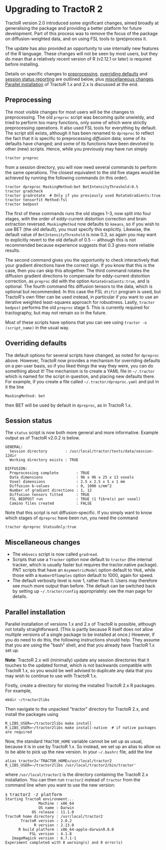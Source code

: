 # Upgrading to TractoR 2

TractoR version 2.0 introduced some significant changes, aimed broadly at generalising the package and providing a better platform for future development. Part of this process was to remove the focus of the package on diffusion-weighted data, and on using FSL tools to (pre)process it.

The update has also provided an opportunity to use internally new features of the R language. These changes will not be seen by most users, but they do mean that a relatively recent version of R (v2.12.1 or later) is required before installing.

Details on specific changes to [preprocessing](#preprocessing), [overriding defaults](#overriding-defaults) and [session status reporting](#session-status) are outlined below, plus [miscellaneous changes](#miscellaneous-changes). [Parallel installation](#parallel-installation) of TractoR 1.x and 2.x is discussed at the end.

## Preprocessing

The most visible changes for most users will be the changes to preprocessing. The old `preproc` script was becoming quite unwieldy, and tried to perform too many functions, only some of which were strictly preprocessing operations. It also used FSL tools for everything by default. The script still exists, although it has been renamed to `dpreproc` to reflect the fact that it is specific to preprocessing *diffusion* data; some of its defaults have changed; and some of its functions have been devolved to other (new) scripts. Hence, while you previously may have run simply

    tractor preproc

from a session directory, you will now need several commands to perform the same operations. The closest equivalent to the old five stages would be achieved by running the following commands (in this order).

    tractor dpreproc MaskingMethod:bet BetIntensityThreshold:0.5
    tractor gradcheck
    tractor gradrotate  # Only if you previously used RotateGradients:true
    tractor tensorfit Method:fsl
    tractor bedpost

The first of these commands runs the old stages 1-3, now split into four stages, with the order of eddy-current distortion correction and brain extraction reversed. `MaskingMethod` now defaults to `kmeans`, so if you wish to use BET (the old default), you must specify this explicitly. Likewise, the default value of `BetIntensityThreshold` is now 0.3, so again you may want to explicitly revert to the old default of 0.5 -- although this is not recommended because experience suggests that 0.3 gives more reliable results.

The second command gives you the opportunity to check interactively that your gradient directions have the correct sign. If you know that this is the case, then you can skip this altogether. The third command rotates the diffusion gradient directions to compensate for eddy-current distortion correction, as `preproc` did with the option `RotateGradients:true`, and is optional. The fourth command fits diffusion tensors to the data, which is optional but recommended. In this case the FSL `dtifit` program is used, but TractoR's own fitter can be used instead, in particular if you want to use an iterative weighted least-squares approach for robustness. Lastly, `tractor bedpost` performs the old `preproc` stage 5. This is currently required for tractography, but may not remain so in the future.

Most of these scripts have options that you can see using `tractor -o (script_name)` in the usual way.

## Overriding defaults

The default options for several scripts have changed, as noted for `dpreproc` above. However, TractoR now provides a mechanism for overriding defaults on a per-user basis, so if you liked things the way they were, you can do something about it! The mechanism is to create a YAML file in `~/.tractor` which is named for the script in question, and placing new defaults there. For example, if you create a file called `~/.tractor/dpreproc.yaml` and put in it the line

    MaskingMethod: bet

then BET will be used by default in `dpreproc`, as in TractoR 1.x.

## Session status

The `status` script is now both more general and more informative. Example output as of TractoR v2.0.2 is below.

    GENERAL:
      Session directory        : /usr/local/tractor/tests/data/session-12dir
      Working directory exists : TRUE
    
    DIFFUSION:
      Preprocessing complete        : TRUE
      Data dimensions               : 96 x 96 x 25 x 13 voxels
      Voxel dimensions              : 2.5 x 2.5 x 5 x 1 mm
      Diffusion b-values            : 0, 1000 s/mm^2
      Number of gradient directions : 1, 12
      Diffusion tensors fitted      : TRUE
      FSL BEDPOST run               : TRUE (1 fibre(s) per voxel)
      Camino files created          : FALSE

Note that this script is not diffusion-specific. If you simply want to know which stages of `dpreproc` have been run, you need the command

    tractor dpreproc StatusOnly:true

## Miscellaneous changes

* The `mkbvecs` script is now called `gradread`.
* Scripts that use a `Tracker` option now default to `tractor` (the internal tracker, which is usually faster but requires the tractor.native package). PNT scripts that have an `AsymmetricModel` option default to `TRUE`, while those with a `NumberOfSamples` option default to 1000, again for speed.
* The default verbosity level is now 1, rather than 0. Users may therefore see much more output than before. The default can be switched back by setting up `~/.tractor/config` appropriately: see the man page for details.

## Parallel installation

Parallel installation of versions 1.x and 2.x of TractoR is possible, although not totally straightforward. (This is partly because R itself does not allow multiple versions of a single package to be installed at once.) However, if you do need to do this, the following instructions should help. They assume that you are using the "bash" shell, and that you already have TractoR 1.x set up.

**Note**: TractoR 2.x will (minimally) update any session directories that it touches to the updated format, which is not backwards compatible with TractoR 1.x, so you would be well advised to duplicate any data that you may wish to continue to use with TractoR 1.x.

Firstly, create a directory for storing the installed TractoR 2.x R packages. For example,

    mkdir ~/tractor2libs

Then navigate to the unpacked "tractor" directory for TractoR 2.x, and install the packages using

    R_LIBS_USER=~/tractor2libs make install
    R_LIBS_USER=~/tractor2libs make install-native  # if native packages are required

Now, the standard `TRACTOR_HOME` variable cannot be set up as usual, because it is in use by TractoR 1.x. So instead, we set up an alias to allow us to be able to pick up the new version. In your `~/.bashrc` file, add the line

    alias tractor2='TRACTOR_HOME=/usr/local/tractor2 R_LIBS_USER=~/tractor2libs /usr/local/tractor2/bin/tractor'

where `/usr/local/tractor2` is the directory containing the TractoR 2.x installation. You can then run `tractor2` instead of `tractor` from the command line when you want to use the new version:

<pre>
<code>$ </code><kbd>tractor2 -z platform</kbd>
<code>Starting TractoR environment...
               Machine : x86_64
               OS name : Darwin
            OS release : 11.1.0
TractoR home directory : /usr/local/tractor2
       TractoR version : 2.0.2
             R version : 2.13.0
      R build platform : x86_64-apple-darwin9.8.0
           FSL version : 4.1.8
   ImageMagick version : 6.7.1-1
Experiment completed with 0 warning(s) and 0 error(s)</code>
</pre>

